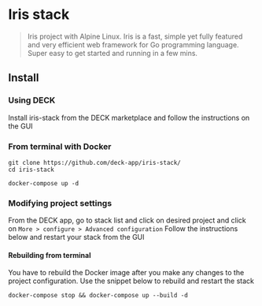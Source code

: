 # Iris stack

> Iris project with Alpine Linux. Iris is a fast, simple yet fully featured and very efficient web framework for Go programming language. Super easy to get started and running in a few mins.

## Install

### Using DECK

Install iris-stack from the DECK marketplace and follow the instructions on the GUI

### From terminal with Docker

```
git clone https://github.com/deck-app/iris-stack/
cd iris-stack
```

```
docker-compose up -d
```
### Modifying project settings
From the DECK app, go to stack list and click on desired project and click on `More > configure > Advanced configuration`
Follow the instructions below and restart your stack from the GUI

#### Rebuilding from terminal

You have to rebuild the Docker image after you make any changes to the project configuration. Use the snippet below to rebuild and restart the stack

```
docker-compose stop && docker-compose up --build -d
```
